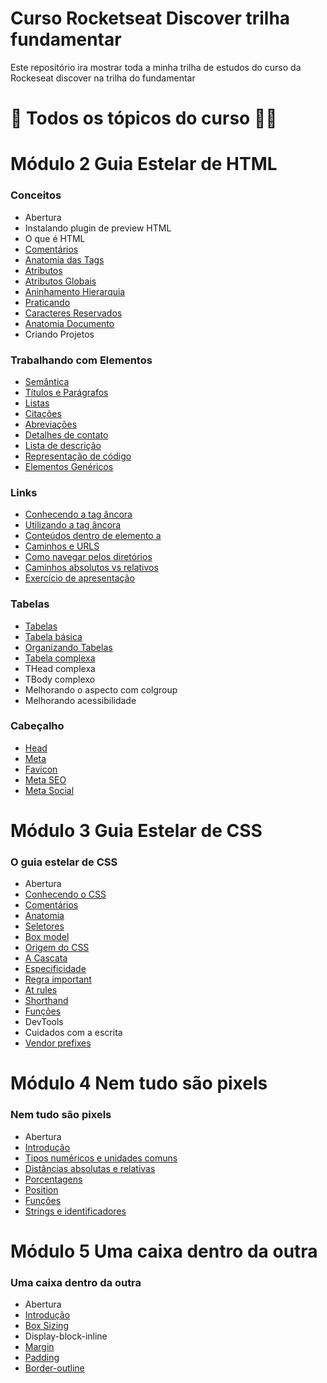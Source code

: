 # Curso Rocketseat Discover trilha fundamentar
Este repositório ira mostrar toda a minha trilha de estudos do curso da Rockeseat discover na trilha do fundamentar

# :pencil: Todos os tópicos do curso :man_technologist:
# Módulo 2 Guia Estelar de HTML

### Conceitos

- Abertura
- Instalando plugin de preview HTML
- O que é HTML
- [Comentários](https://github.com/vhenriqueDev/Curso_Rocketseat_Discover_trilha_fundamentar/blob/main/M%C3%B3dulo%202/Guia_Estelar_de_HTML/comentarios.html)
- [Anatomia das Tags](https://github.com/vhenriqueDev/Curso_Rocketseat_Discover_trilha_fundamentar/blob/main/M%C3%B3dulo%202/Guia_Estelar_de_HTML/anatomia-tags.html)
- [Atributos](https://github.com/vhenriqueDev/Curso_Rocketseat_Discover_trilha_fundamentar/blob/main/M%C3%B3dulo%202/Guia_Estelar_de_HTML/atributos.html)
- [Atributos Globais](https://github.com/vhenriqueDev/Curso_Rocketseat_Discover_trilha_fundamentar/blob/main/M%C3%B3dulo%202/Guia_Estelar_de_HTML/atributos-globais.html)
- [Aninhamento Hierarquia](https://github.com/vhenriqueDev/Curso_Rocketseat_Discover_trilha_fundamentar/blob/main/M%C3%B3dulo%202/Guia_Estelar_de_HTML/aninhamento-de-tags.html)
- [Praticando](https://github.com/vhenriqueDev/Curso_Rocketseat_Discover_trilha_fundamentar/blob/main/M%C3%B3dulo%202/Guia_Estelar_de_HTML/praticando.html)
- [Caracteres Reservados](https://github.com/vhenriqueDev/Curso_Rocketseat_Discover_trilha_fundamentar/blob/main/M%C3%B3dulo%202/Guia_Estelar_de_HTML/Caracteres-Reservados.html)
- [Anatomia Documento](https://github.com/vhenriqueDev/Curso_Rocketseat_Discover_trilha_fundamentar/blob/main/M%C3%B3dulo%202/Guia_Estelar_de_HTML/anatomia-document.html)
- Criando Projetos

### Trabalhando com Elementos

- [Semântica](https://github.com/vhenriqueDev/Curso_Rocketseat_Discover_trilha_fundamentar/blob/main/M%C3%B3dulo%202/Trabalhando_com_Elementos/semantica.html)
- [Títulos e Parágrafos](https://github.com/vhenriqueDev/Curso_Rocketseat_Discover_trilha_fundamentar/blob/main/M%C3%B3dulo%202/Trabalhando_com_Elementos/cabecalho-paragrafos.html)
- [Listas](https://github.com/vhenriqueDev/Curso_Rocketseat_Discover_trilha_fundamentar/blob/main/M%C3%B3dulo%202/Trabalhando_com_Elementos/listas.html)
- [Citações](https://github.com/vhenriqueDev/Curso_Rocketseat_Discover_trilha_fundamentar/blob/main/M%C3%B3dulo%202/Trabalhando_com_Elementos/citacoes.html)
- [Abreviações](https://github.com/vhenriqueDev/Curso_Rocketseat_Discover_trilha_fundamentar/blob/main/M%C3%B3dulo%202/Trabalhando_com_Elementos/abreviacoes.html)
- [Detalhes de contato](https://github.com/vhenriqueDev/Curso_Rocketseat_Discover_trilha_fundamentar/blob/main/M%C3%B3dulo%202/Trabalhando_com_Elementos/detalhes-de-contato.html)
- [Lista de descrição](https://github.com/vhenriqueDev/Curso_Rocketseat_Discover_trilha_fundamentar/blob/main/M%C3%B3dulo%202/Trabalhando_com_Elementos/lista-de-descricao.html)
- [Representação de código](https://github.com/vhenriqueDev/Curso_Rocketseat_Discover_trilha_fundamentar/blob/main/M%C3%B3dulo%202/Trabalhando_com_Elementos/code-pre.html)
- [Elementos Genéricos](https://github.com/vhenriqueDev/Curso_Rocketseat_Discover_trilha_fundamentar/blob/main/M%C3%B3dulo%202/Trabalhando_com_Elementos/elementos-genericos.html)

### Links

- [Conhecendo a tag âncora](https://github.com/vhenriqueDev/Curso_Rocketseat_Discover_trilha_fundamentar/blob/main/M%C3%B3dulo%202/Links/conteudo-a-element.html)
- [Utilizando a tag âncora](https://github.com/vhenriqueDev/Curso_Rocketseat_Discover_trilha_fundamentar/blob/main/M%C3%B3dulo%202/Links/praticando-com-hyperlinks.html)
- [Conteúdos dentro de elemento a](https://github.com/vhenriqueDev/Curso_Rocketseat_Discover_trilha_fundamentar/blob/main/M%C3%B3dulo%202/Links/hyperlinks.html)
- [Caminhos e URLS](https://github.com/vhenriqueDev/Curso_Rocketseat_Discover_trilha_fundamentar/blob/main/M%C3%B3dulo%202/Links/url-caminhos.html)
- [Como navegar pelos diretórios](https://github.com/vhenriqueDev/Curso_Rocketseat_Discover_trilha_fundamentar/blob/main/M%C3%B3dulo%202/Links/navegar-pelos-caminhos.html)
- [Caminhos absolutos vs relativos](https://github.com/vhenriqueDev/Curso_Rocketseat_Discover_trilha_fundamentar/blob/main/M%C3%B3dulo%202/Links/url-absoluta-e-relativas.html)
- [Exercício de apresentação](https://github.com/vhenriqueDev/Curso_Rocketseat_Discover_trilha_fundamentar/tree/main/M%C3%B3dulo%202/Links/Projeto)

### Tabelas

- [Tabelas](https://github.com/vhenriqueDev/Curso_Rocketseat_Discover_trilha_fundamentar/blob/main/M%C3%B3dulo%202/Tabelas/intro.html)
- [Tabela básica](https://github.com/vhenriqueDev/Curso_Rocketseat_Discover_trilha_fundamentar/blob/main/M%C3%B3dulo%202/Tabelas/table-basica.html)
- [Organizando Tabelas](https://github.com/vhenriqueDev/Curso_Rocketseat_Discover_trilha_fundamentar/blob/main/M%C3%B3dulo%202/Tabelas/table-head-body-foot.html)
- [Tabela complexa](https://github.com/vhenriqueDev/Curso_Rocketseat_Discover_trilha_fundamentar/blob/main/M%C3%B3dulo%202/Tabelas/table-complexa.html)
- THead complexa
- TBody complexo
- Melhorando o aspecto com colgroup
- Melhorando acessibilidade

### Cabeçalho

- [Head](https://github.com/vhenriqueDev/Curso_Rocketseat_Discover_trilha_fundamentar/blob/main/M%C3%B3dulo%202/Cabe%C3%A7alho/head.html)
- [Meta](https://github.com/vhenriqueDev/Curso_Rocketseat_Discover_trilha_fundamentar/blob/main/M%C3%B3dulo%202/Cabe%C3%A7alho/meta.html)
- [Favicon](https://github.com/vhenriqueDev/Curso_Rocketseat_Discover_trilha_fundamentar/blob/main/M%C3%B3dulo%202/Cabe%C3%A7alho/favicon.html)
- [Meta SEO](https://github.com/vhenriqueDev/Curso_Rocketseat_Discover_trilha_fundamentar/blob/main/M%C3%B3dulo%202/Cabe%C3%A7alho/meta-seo.html)
- [Meta Social](https://github.com/vhenriqueDev/Curso_Rocketseat_Discover_trilha_fundamentar/blob/main/M%C3%B3dulo%202/Cabe%C3%A7alho/meta-social.html)

##

# Módulo 3 Guia Estelar de CSS

### O guia estelar de CSS

- Abertura
- [Conhecendo o CSS]((https://github.com/vhenriqueDev/Curso_Rocketseat_Discover_trilha_fundamentar/blob/main/M%C3%B3dulo%203/introducao.md))
- [Comentários](https://github.com/vhenriqueDev/Curso_Rocketseat_Discover_trilha_fundamentar/blob/main/M%C3%B3dulo%203/commentes.md)
- [Anatomia](https://github.com/vhenriqueDev/Curso_Rocketseat_Discover_trilha_fundamentar/blob/main/M%C3%B3dulo%203/Anatomia.md)
- [Seletores](https://github.com/vhenriqueDev/Curso_Rocketseat_Discover_trilha_fundamentar/blob/main/M%C3%B3dulo%203/seletores.md)
- [Box model](https://github.com/vhenriqueDev/Curso_Rocketseat_Discover_trilha_fundamentar/blob/main/M%C3%B3dulo%203/box-model.md)
- [Origem do CSS](https://github.com/vhenriqueDev/Curso_Rocketseat_Discover_trilha_fundamentar/blob/main/M%C3%B3dulo%203/adicionando-css.md)
- [A Cascata](https://github.com/vhenriqueDev/Curso_Rocketseat_Discover_trilha_fundamentar/blob/main/M%C3%B3dulo%203/a-cascata.md)
- [Especificidade](https://github.com/vhenriqueDev/Curso_Rocketseat_Discover_trilha_fundamentar/blob/main/M%C3%B3dulo%203/especificidade.md)
- [Regra important](https://github.com/vhenriqueDev/Curso_Rocketseat_Discover_trilha_fundamentar/blob/main/M%C3%B3dulo%203/a-regra-!important.md)
- [At rules](https://github.com/vhenriqueDev/Curso_Rocketseat_Discover_trilha_fundamentar/blob/main/M%C3%B3dulo%203/at-rules.md)
- [Shorthand](https://github.com/vhenriqueDev/Curso_Rocketseat_Discover_trilha_fundamentar/blob/main/M%C3%B3dulo%203/shorthand.md)
- [Funções](https://github.com/vhenriqueDev/Curso_Rocketseat_Discover_trilha_fundamentar/blob/main/M%C3%B3dulo%203/funcoes.md)
- DevTools
- Cuidados com a escrita
- [Vendor prefixes](https://github.com/vhenriqueDev/Curso_Rocketseat_Discover_trilha_fundamentar/blob/main/M%C3%B3dulo%203/vendor-prefixes.md)

##

# Módulo 4 Nem tudo são pixels

### Nem tudo são pixels

- Abertura
- [Introdução](https://github.com/vhenriqueDev/Curso_Rocketseat_Discover_trilha_fundamentar/blob/main/M%C3%B3dulo%204/introducao.md)
- [Tipos numéricos e unidades comuns](https://github.com/vhenriqueDev/Curso_Rocketseat_Discover_trilha_fundamentar/blob/main/M%C3%B3dulo%204/numeros.md)
- [Distâncias absolutas e relativas](https://github.com/vhenriqueDev/Curso_Rocketseat_Discover_trilha_fundamentar/blob/main/M%C3%B3dulo%204/distancias-absolutas-e-relativas.md)
- [Porcentagens](https://github.com/vhenriqueDev/Curso_Rocketseat_Discover_trilha_fundamentar/blob/main/M%C3%B3dulo%204/porcentagem.md)
- [Position](https://github.com/vhenriqueDev/Curso_Rocketseat_Discover_trilha_fundamentar/blob/main/M%C3%B3dulo%204/position.md)
- [Funções](https://github.com/vhenriqueDev/Curso_Rocketseat_Discover_trilha_fundamentar/blob/main/M%C3%B3dulo%204/funcoes.md)
- [Strings e identificadores](https://github.com/vhenriqueDev/Curso_Rocketseat_Discover_trilha_fundamentar/blob/main/M%C3%B3dulo%204/strings-e-identificadores.md)

##

# Módulo 5 Uma caixa dentro da outra

### Uma caixa dentro da outra

- Abertura
- [Introdução](https://github.com/vhenriqueDev/Curso_Rocketseat_Discover_trilha_fundamentar/blob/main/M%C3%B3dulo%205/Introducao.md)
- [Box Sizing](https://github.com/vhenriqueDev/Curso_Rocketseat_Discover_trilha_fundamentar/blob/main/M%C3%B3dulo%205/box-sizing.md)
- Display-block-inline
- [Margin](https://github.com/vhenriqueDev/Curso_Rocketseat_Discover_trilha_fundamentar/blob/main/M%C3%B3dulo%205/Margin.md)
- [Padding](https://github.com/vhenriqueDev/Curso_Rocketseat_Discover_trilha_fundamentar/blob/main/M%C3%B3dulo%205/padding.md)
- [Border-outline](https://github.com/vhenriqueDev/Curso_Rocketseat_Discover_trilha_fundamentar/blob/main/M%C3%B3dulo%205/border-e-outline.md)
